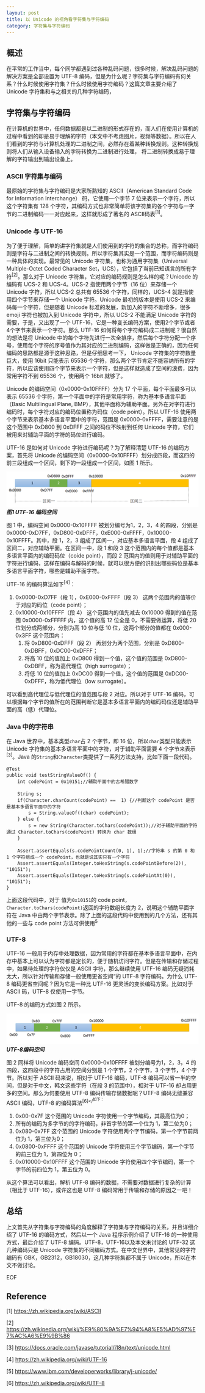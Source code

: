 ```yaml
---
layout: post
title: 以 Unicode 的视角看字符集与字符编码
category: 字符集与字符编码
---
```


## 概述

在平常的工作当中，每个同学都遇到过各种乱码问题，很多时候，解决乱码问题的解决方案是全部设置为 UTF-8 编码，但是为什么呢？字符集与字符编码有何关系？什么时候使用字符集？什么时候使用字符编码？这篇文章主要介绍了 Unicode 字符集和与之相关的几种字符编码，


## 字符集与字符编码

在计算机的世界中，任何数据都是以二进制的形式存在的，而人们在使用计算机的过程中看到的却是易于理解的字符（本文中不考虑图片，视频等数据）。所以在人们看到的字符与计算机处理的二进制之间，必然存在着某种转换规则。这种转换规则将人们从输入设备输入的字符转换为二进制进行处理， 将二进制转换成易于理解的字符输出到输出设备上。

### ASCII 字符集与编码

最原始的字符集与字符编码是大家所熟知的 ASCII（American Standard Code for Information Interchange） 码，它使用一个字节 7 位来表示一个字符，所以这个字符集有 128 个字符，其编码方式也非常简单将该字符集的各个字符与一字节的二进制编码一一对应起来，这样就形成了著名的 ASCII码表<sup>[1]</sup>。

### Unicode 与 UTF-16

为了便于理解，简单的讲字符集就是人们使用到的字符的集合的总称，而字符编码则是字符与二进制之间的转换规则。所以字符集其实是一个范围，而字符编码则是一种具体的实现。最常见的 Unicode 字符集，也称为通用字符集（Universal Multiple-Octet Coded Character Set，UCS），它包括了当前已知语言的所有字符<sup>[2]</sup>。那么对于 Unicode 字符集，它对应的编码规则是怎么样的呢？Unicode 的编码有 UCS-2 和 UCS-4。UCS-2 指使用两个字节（16 位）来存储一个 Unicode 字符，所以 UCS-2 总共有 65536 个字符，同样的，UCS-4 就是指使用四个字节来存储一个 Unicode 字符。Unicode 最初的版本是使用 UCS-2 来编码每一个字符，但是随着 Unicode 标准的发展，新加入的字符不断增多，很多 emoji 字符也被加入到 Unicode 字符中，所以 UCS-2 不能满足 Unicode 字符的需要，于是，又出现了一个 UTF-16，它是一种变长编码方案，使用2个字节或者4个字节来表示一个字符。那么 UTF-16 如何将每个字符编码成二进制呢？很自然的想法是将 Unicode 中的每个字符先进行一次全排序，然后每个字符分配一个序号，使用每个字符的序号值作为其对应的二进制编码，这样做是正确的，因为任何编码的思路都是源于这种思路，但是仔细思考一下， Unicode 字符集的字符数量巨大，使用 16bit 只能表示 65536 个字符，那么两个字节肯定不能容纳所有的字符，所以应该使用四个字节来表示一个字符，但是这样就造成了空间的浪费，因为常用字符不到 65536 个，使用两个 16bit 就够了。

Unicode 的编码空间（0x0000-0x10FFFF）分为 17 个平面，每个平面最多可以表示 65536 个字符，第一个平面中的字符是常用字符，称为基本多语言平面（Basic Multilingual Plane, BMP），其他平面称为辅助平面。另外在对字符进行编码时，每个字符对应的编码位置称为码位（code point）。所以 UTF-16 使用两个字节来表示基本多语言平面中的字符，范围是 0x0000-0xFFFF，需要注意的是这个范围中 0xD800 到 0xDFFF 之间的码位不映射到任何 Unicode 字符，它们被用来对辅助平面的字符的码位进行编码。

UTF-16 是如何对 Unicode 字符进行编码呢？为了解释清楚 UTF-16 的编码方案，首先将 Unicode 的编码空间（0x0000-0x10FFFF）划分成四段，而这四的前三段组成一个区间，剩下的一段组成一个区间，如图 1 所示。

![图1 UTF-16 编码](/images/posts/UTF-16.png)
__*图1 UTF-16 编码空间*__

图 1 中，编码空间 0x0000-0x10FFFF 被划分编号为1，2，3，4 的四段，分别是 0x0000-0xD7FF，0xD800-0xDFFF，0xE000-0xFFFF，0x10000-0x10FFFF。其中，段 1，2，3 组成了区间一，对应基本多语言平面，段 4 组成了区间二，对应辅助平面。在区间一中，段 1 和段 3 这个范围内的每个值都是基本多语言平面内的编码码位（coide point），而段 2 范围内的值则用于对辅助平面的字符进行编码，这样在编码与解码的时候，就可以很方便的识别出哪些码位是基本多语言平面字符，哪些是辅助平面字符。

UTF-16 的编码算法如下<sup>[4]</sup>：
1. 0x0000-0xD7FF（段 1），0xE000-0xFFFF（段 3） 这两个范围内的值等价于对应的码位（code point）；
2. 0x10000-0x10FFFF（段 4） 这个范围内的值先减去 0x10000 得到的值在范围 0x0000-0xFFFFF 内，这个值的高 12 位全是 0，不需要做运算，将低 20 位划分成两部分，分别为高 10 位与低 10 位，这两个部分的值都在 0x000-0x3FF 这个范围内：
    1. 将 0xD800-0xDFFF（段 2） 再划分为两个范围，分别是 0xD800-0xDBFF，0xDC00-0xDFFF；
    2. 将高 10 位的值加上 0xD800 得到一个值，这个值的范围是 0xD800-0xDBFF，称为高代理位（high surrogate）；
    3. 将低 10 位的值加上 0xDC00 得到一个值，这个值的范围是 0xDC00-0xDFFF，称为低代理位（low surrogate）。

可以看到高代理位与低代理位的值范围与段 2 对应。所以对于 UTF-16 编码，可以根据每个字节的值所在的范围判断它是基本多语言平面内的编码码位还是辅助平面的高（低）代理位。


### Java 中的字符串

在 Java 世界中，基本类型`char`占 2 个字节，即 16 位，所以`char`类型只能表示 Unicode 字符集的基本多语言平面中的字符，对于辅助平面需要 4 个字节来表示<sup>[3]</sup>。Java 的`String`和`Character`类提供了一系列方法支持，比如下面一段代码。
```
@Test
public void testStringValueOf() {
    int codePoint = 0x10151;//辅助平面中的古希腊数字

    String s;
    if(Character.charCount(codePoint) ==  1) {//判断这个 codePoint 是否是基本多语言平面中的字符
        s = String.valueOf((char) codePoint);
    } else {
        s = new String(Character.toChars(codePoint));//对于辅助平面的字符通过 Character.toChars(codePoint) 转换为 char 数组
    }

    Assert.assertEquals(s.codePointCount(0, 1), 1);//字符串 s 的第 0 和 1 个字符组成一个 codePoint，也就是说其实只有一个字符
    Assert.assertEquals(Integer.toHexString(s.codePointBefore(2)), "10151");
    Assert.assertEquals(Integer.toHexString(s.codePointAt(0)), "10151");
}
```
上面这段代码中，对于 值为`0x10151`的 code point，`Character.toChars(codePoint)`返回的字符数组长度为 2，说明这个辅助平面字符在 Java 中由两个字节表示。除了上面的这段代码中使用到的几个方法，还有其他的一些与 code point 方法可供使用<sup>5</sup>

### UTF-8


UTF-16 一般用于内存中处理数据，因为常用的字符都在基本多语言平面中，在内存中基本上可以认为字符都是定长的，便于随机访问字符。但是在传输和存储过程中，如果待处理的字符仅仅是 ASCII 字符，那么继续使用 UTF-16 编码无疑消耗太大，所以针对传输和存储一般使用更省空间“的 UTF-8 字符编码。为什么 UTF-8 编码更省空间呢？因为它是一种比 UTF-16 更灵活的变长编码方案。比如对于 ASCII 码，UTF-8 仅使用一字节。

UTF-8 的编码方式如图 2 所示。

![图2 UTF-8](/images/posts/UTF-8.png)
__*UTF-8编码空间*__


图 2 同样将 Unicode 编码空间 0x0000-0x10FFFF 被划分编号为1，2，3，4 的四段，这四段中的字符占用的空间分别是 1 个字节，2 个字节，3 个字节，4 个字节。所以对于 ASCII 码来说，相对于 UTF-16 编码，UTF-8 编码可以省一半的空间，但是对于中文，韩文这些字符（在段 3 的范围中），相对于 UTF-16 却占用更多的空间。那么为何要使用 UTF-8 编码传输存储数据呢？UTF-8 编码无缝兼容 ASCII 编码，UTF-8 的编码算法<sup>[6]</<sup>如下：

1. 0x00-0x7F 这个范围的 Unicode 字符使用一个字节编码，其最高位为0；
2. 所有的编码为多字节的的字符编码，非首字节的第一个位为 1，第二位为0；
3. 0x080-0x7FF 这个范围的 Unicode 字符使用两个字节编码，第一个字节前两位为 1，第三位为0；
4. 0x0800-0xFFFF 这个范围的 Unicode 字符使用三个字节编码，第一个字节的前三位为 1，第四位为 0；
5. 0x010000-0x10FFFF 这个范围的 Unicode 字符使用四个字节编码，第一个字节的前四位为 1，第五位为 0。

从这个算法可以看出，解析 UTF-8 编码的数据，不需要对数据进行复杂的计算（相比于 UTF-16），或许这也是 UTF-8 编码常用于传输和存储的原因之一吧！

## 总结

上文首先从字符集与字符编码的角度解释了字符集与字符编码的关系，并且详细介绍了 UTF-16 的编码方式，然后以一个 Java 程序示例介绍了 UTF-16 的一种使用方式，最后介绍了 UTF-8 编码。UTF-8，UTF-16以及本文未讨论的 UTF-32 这几种编码只是 Unicode 字符集的不同编码方式。在中文世界中，其他常见的字符编码有 GBK，GB2312，GB18030，这几种字符集都不属于 Unicode，所以在本文不做讨论。

EOF

## Reference

[1] https://zh.wikipedia.org/wiki/ASCII

[2] https://zh.wikipedia.org/wiki/%E9%80%9A%E7%94%A8%E5%AD%97%E7%AC%A6%E9%9B%86

[3] https://docs.oracle.com/javase/tutorial/i18n/text/unicode.html

[4] https://zh.wikipedia.org/wiki/UTF-16 

[5] https://www.ibm.com/developerworks/library/j-unicode/

[6] https://zh.wikipedia.org/wiki/UTF-8

